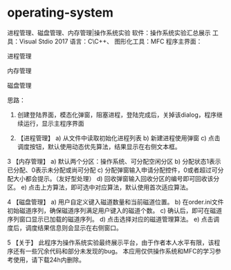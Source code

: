 # operating-system
进程管理、磁盘管理、内存管理|操作系统实验
软件：操作系统实验汇总展示
工具：Visual Stdio 2017
语言：C\C++、  图形化工具：MFC
程序主界面：
  
进程管理
 
内存管理
 
磁盘管理
 
思路：
1.	创建登陆界面，模态化弹窗，阻塞进程，登陆完成后，关掉该dialog，程序继续运行，显示主程序界面

2.	【进程管理】
a)	从文件中读取初始化进程列表
b)	新建进程使用弹窗
c)	点击调度按钮，默认使用动态优先算法，结果显示在右侧文本框。

3	【内存管理】
a)	默认两个分区：操作系统、可分配空闲分区
b)	分配状态1表示已分配、0表示未分配或尚可分配
c)	分配弹窗输入申请分配控件，0或者超过可分配大小都会提示。（友好型处理）
d)	回收弹窗输入回收分区的编号即可回收该分区。
e)	点击上方算法，即可选中对应算法，默认使用首次适应算法。

4	【磁盘管理】
a)	用户自定义键入磁道数量和当前磁道位置。
b)	在order.ini文件初始磁道序列，确保磁道序列满足用户键入的磁道个数。
c)	确认后，即可在磁道序列窗口显示已加载的磁道序列。
d)	点击选择对应的磁道管理算法。
e)	点击调度后，调度结果信息则会显示在右侧窗口。

5	【关于】
	此程序为操作系统实验最终展示平台，由于作者本人水平有限，该程序还有一些冗余代码和部分未发现的bug。
	本应用仅供操作系统和MFC的学习参考使用，请下载24h内删除。
